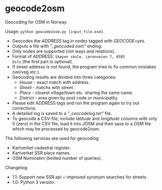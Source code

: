 # geocode2osm
Geocoding for OSM in Norway.

Usage: <code>python geocode2osm.py [input_file.osm]</code>.

* Geocodes the *ADDRESS* tag in nodes tagged with *GEOCODE=yes*.
* Outputs a file with *"_geocoded.osm"* ending.
* Only nodes are supported (not ways and relations).
* Format of ADDRESS: <code>Skøyen skole, Lørenveien 7, 0585 Oslo</code> (the first part is optional).
* If street address is not found, the program tries to fix common mistakes (vei/veg etc.).
* Geocoding results are divided into three categories:
  * *House* - exact match with address.
  * *Street* - matchs with street.
  * *Place* - closest village/town etc. sharing the same name.
  * *District* - area given by post code or municipality.
* Please edit ADDRESS tags and run the program again to try out corrections.
* A detailed log is saved to a *"_ceocodelog.txt"* file.
* To geocode a CSV-file, include *latitude* and *longitude* columns with only 0 (zero) in the CSV file, load it into JOSM and then save to a OSM file which may be processed by geocode2osm.

The following services are used for geocoding:
* Kartverket cadastral register.
* Kartverket SSR place names.
* OSM Nominatim (limited number of queries).

Changelog:
* 1.1: Support new SSR api + improved synonym searches for streets.
* 1.0: Python 3 version.
